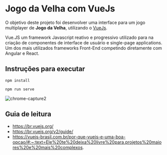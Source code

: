 # Jogo da Velha com VueJs

O objetivo deste projeto foi desenvolver uma interface para um jogo multiplayer de **Jogo da Velha**, utilizando o [VueJs](https://github.com/vuejs).

Vue.JS um framework Javascript reativo e progressivo utilizado para na criação de componentes de interface de usuário e single-page applications. Um dos mais utilizados frameworks Front-End competindo diretamente com Angular e React.



## Instruções para executar

```
npm install

npm run serve
```

![chrome-capture2](https://user-images.githubusercontent.com/13223097/94148988-b45aae00-fe4d-11ea-8cf5-294ccd71e730.gif)

## Guia de leitura

* https://br.vuejs.org/
* https://br.vuejs.org/v2/guide/
* https://vuejs-brasil.com.br/por-que-vuejs-e-uma-boa-opcao/#:~:text=Ele%20te%20deixa%20livre%20para,projetos%20maiores%20e%20mais%20complexos.